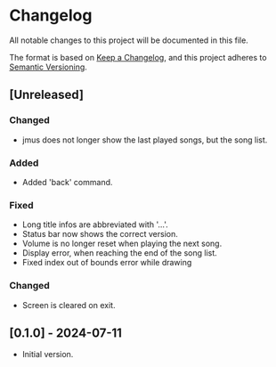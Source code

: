 # Changelog

All notable changes to this project will be documented in this file.

The format is based on [Keep a Changelog](https://keepachangelog.com/en/1.1.0/),
and this project adheres to [Semantic Versioning](https://semver.org/spec/v2.0.0.html).

## [Unreleased]

### Changed

* jmus does not longer show the last played songs, but the song list.

### Added

* Added 'back' command.

### Fixed

* Long title infos are abbreviated with '...'.
* Status bar now shows the correct version.
* Volume is no longer reset when playing the next song.
* Display error, when reaching the end of the song list.
* Fixed index out of bounds error while drawing

### Changed

* Screen is cleared on exit.

## [0.1.0] - 2024-07-11

* Initial version.
